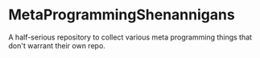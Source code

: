 # MetaProgrammingShenannigans
A half-serious repository to collect various meta programming things that don't warrant their own repo.
